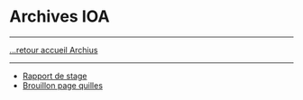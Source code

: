 # Archives IOA
---

[...retour accueil Archius](../../README.md)

---

* [Rapport de stage](./rapport.md)
* [Brouillon page quilles](./brouillon_quilles.md)

